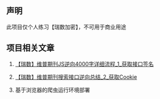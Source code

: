 ## 声明

此项目仅个人练习【瑞数加密】，不可用于商业用途

## 项目相关文章

1. [【瑞数】维普期刊JS逆向4000字详细流程_1_获取接口签名
](https://blog.csdn.net/qq_35491275/article/details/117307069)
   
2. [【瑞数】维普期刊搜索接口逆向总结_2_获取Cookie](https://blog.csdn.net/qq_35491275/article/details/117390671)

3. 基于浏览器的爬虫运行环境部署
